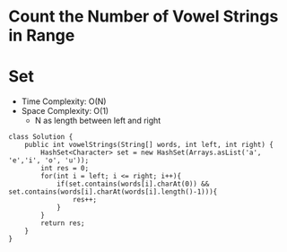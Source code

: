 # Count the Number of Vowel Strings in Range

# Set

- Time Complexity: O(N)
- Space Complexity: O(1)
  - N as length between left and right

```
class Solution {
    public int vowelStrings(String[] words, int left, int right) {
        HashSet<Character> set = new HashSet(Arrays.asList('a', 'e','i', 'o', 'u'));
        int res = 0;
        for(int i = left; i <= right; i++){
            if(set.contains(words[i].charAt(0)) && set.contains(words[i].charAt(words[i].length()-1))){
                res++;
            }
        }
        return res;
    }
}
```
